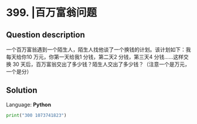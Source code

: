 # 399. |百万富翁问题

## Question description


一个百万富翁遇到一个陌生人，陌生人找他谈了一个换钱的计划。该计划如下：我每天给你10 万元，你第一天给我1 分钱，第二天2 分钱，第三天4 分钱……这样交换 30 天后，百万富翁交出了多少钱？陌生人交出了多少钱？（注意一个是万元，一个是分）


## Solution

Language: **Python**

```Python
print("300 1073741823")
```


